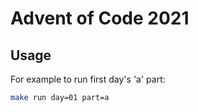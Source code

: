 # Advent of Code 2021

## Usage
For example to run first day's 'a' part:
```bash
make run day=01 part=a
```
